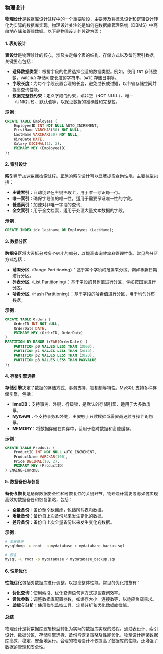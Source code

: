 ### 物理设计

**物理设计**是数据库设计过程中的一个重要阶段，主要涉及将概念设计和逻辑设计转化为实际的数据库实现。物理设计关注的是如何在数据库管理系统（DBMS）中高效地存储和管理数据。以下是物理设计的关键方面：

#### 1. 表的设计

**表设计**是物理设计的核心，涉及决定每个表的结构、存储方式以及如何索引数据。关键要点包括：

- **选择数据类型**：根据字段的性质选择合适的数据类型。例如，使用 `INT` 存储整数，`VARCHAR` 存储可变长度的字符串，`DATE` 存储日期等。
- **字段长度**：为每个字段设置合理的长度，避免过长或过短，以节省存储空间并提高查询性能。
- **数据完整性约束**：定义字段的约束，如非空（NOT NULL）、唯一（UNIQUE）、默认值等，以保证数据的准确性和完整性。

**示例**：
```sql
CREATE TABLE Employees (
    EmployeeID INT NOT NULL AUTO_INCREMENT,
    FirstName VARCHAR(50) NOT NULL,
    LastName VARCHAR(50) NOT NULL,
    HireDate DATE,
    Salary DECIMAL(10, 2),
    PRIMARY KEY (EmployeeID)
);
```

#### 2. 索引设计

**索引**用于加速数据检索过程。正确的索引设计可以显著提高查询性能。主要类型包括：

- **主键索引**：自动创建在主键字段上，用于唯一标识每一行。
- **唯一索引**：确保字段值的唯一性，适用于需要保证唯一性的字段。
- **普通索引**：加速对非唯一字段的查询。
- **全文索引**：用于全文检索，适用于处理大量文本数据的字段。

**示例**：
```sql
CREATE INDEX idx_lastname ON Employees (LastName);
```

#### 3. 数据分区

**数据分区**将大表拆分成多个较小的部分，以提高查询效率和管理性能。常见的分区方式包括：

- **范围分区**（Range Partitioning）：基于某个字段的范围来分区，例如根据日期进行分区。
- **列表分区**（List Partitioning）：基于字段的具体值进行分区，例如按国家进行分区。
- **哈希分区**（Hash Partitioning）：基于字段的哈希值进行分区，用于均匀分布数据。

**示例**：
```sql
CREATE TABLE Orders (
    OrderID INT NOT NULL,
    OrderDate DATE,
    PRIMARY KEY (OrderID, OrderDate)
)
PARTITION BY RANGE (YEAR(OrderDate)) (
    PARTITION p0 VALUES LESS THAN (2000),
    PARTITION p1 VALUES LESS THAN (2010),
    PARTITION p2 VALUES LESS THAN (2020),
    PARTITION p3 VALUES LESS THAN MAXVALUE
);
```

#### 4. 存储引擎选择

**存储引擎**决定了数据的存储方式、事务支持、锁机制等特性。MySQL 支持多种存储引擎，包括：

- **InnoDB**：支持事务、外键、行级锁，是默认的存储引擎，适用于大多数场景。
- **MyISAM**：不支持事务和外键，主要用于只读数据或需要高速读写操作的场景。
- **MEMORY**：将数据存储在内存中，适用于临时数据和高速缓存。

**示例**：
```sql
CREATE TABLE Products (
    ProductID INT NOT NULL AUTO_INCREMENT,
    ProductName VARCHAR(100),
    Price DECIMAL(10, 2),
    PRIMARY KEY (ProductID)
) ENGINE=InnoDB;
```

#### 5. 数据备份与恢复

**备份与恢复**是确保数据安全性和可恢复性的关键环节。物理设计需要考虑如何实现高效的数据备份和恢复策略，包括：

- **全量备份**：备份整个数据库，包括所有表和数据。
- **增量备份**：备份自上次备份以来发生变化的数据。
- **差异备份**：备份自上次全量备份以来发生变化的数据。

**示例**：
```bash
# 全量备份
mysqldump -u root -p mydatabase > mydatabase_backup.sql

# 恢复
mysql -u root -p mydatabase < mydatabase_backup.sql
```

#### 6. 性能优化

**性能优化**包括对数据库进行调整，以提高整体性能。常见的优化措施有：

- **优化查询**：使用索引、优化查询语句等方式提高查询效率。
- **调优参数**：调整数据库配置参数，如缓存大小、连接数等，以适应负载需求。
- **监控与分析**：使用性能监控工具，定期分析和优化数据库性能。

#### 总结

物理设计是将数据库逻辑模型转化为实际的数据库实现的过程。通过表设计、索引设计、数据分区、存储引擎选择、备份与恢复策略及性能优化，物理设计确保数据库高效、稳定、安全地运行。合理的物理设计不仅提高了数据库的性能，还增强了数据的管理和安全性。
